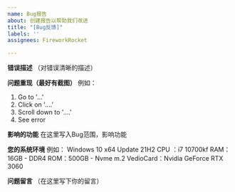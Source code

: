 ```yaml
---
name: Bug报告
about: 创建报告以帮助我们改进
title: "[Bug反馈]"
labels: ''
assignees: FireworkRocket

---
```


**错误描述**
（对错误清晰的描述）

**问题重现（最好有截图）**
例如：
1. Go to '...'
2. Click on '....'
3. Scroll down to '....'
4. See error

**影响的功能**
在这里写入Bug范围，影响功能

**您的系统环境**
例如：
Windows 10 x64 Update 21H2
CPU ：i7 10700kf
RAM：16GB - DDR4
ROM：500GB - Nvme m.2 
VedioCard：Nvidia GeForce RTX 3060


**问题留言**
（在这里写下你的留言）
